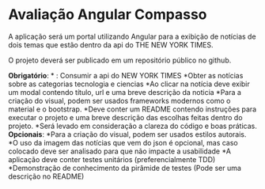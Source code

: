 # Avaliação Angular Compasso

A aplicação será um portal utilizando Angular para a exibição de notícias de dois temas que estão dentro da api do THE NEW YORK TIMES.

O projeto deverá ser publicado em um repositório público no github.

**Obrigatório**:
	* : Consumir a api do NEW YORK TIMES
	*Obter as notícias sobre as categorias tecnologia e ciencias
	*Ao clicar na notícia deve exibir um modal contendo título, url e uma breve descrição da noticia
	*Para a criação do visual, podem ser usados frameworks modernos como o material e o bootstrap.
	*Deve conter um README contendo instruções para executar o projeto e uma breve descrição das escolhas feitas dentro do projeto.
	*Será levado em consideração a clareza do código e boas práticas.
**Opcionais**:
	*Para a criação do visual, podem ser usados estilos autorais.
	*O uso da imagem das notícias que vem do json é opcional, mas caso colocado deve ser analisado para que não impacte a usabilidade
	*A aplicação deve conter testes unitários (preferencialmente TDD)
	*Demonstração de conhecimento da pirâmide de testes (Pode ser uma descrição no README)
